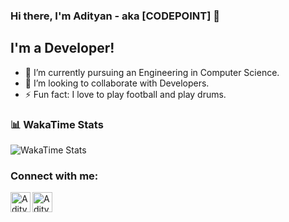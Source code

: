 ### Hi there, I'm Adityan - aka [CODEPOINT] 👋

## I'm a Developer!
- 🌱 I’m currently pursuing an Engineering in Computer Science.
- 👯 I’m looking to collaborate with Developers.
- ⚡ Fun fact: I love to play football and play drums.

### 📊 WakaTime Stats

![WakaTime Stats](https://github-readme-stats.vercel.app/api/wakatime?username=6e3a0c30-2bd0-42f4-ab2e-46ad6a870c65&layout=compact&theme=tokyonight)


### Connect with me:

[<img align="left" alt="Adityan | LinkedIn" width="32px" src="https://github.com/gauravghongde/social-icons/blob/master/SVG/White/LinkedIN_white.svg" />][linkedin]
[<img align="left" alt="Adityan | Instagram" width="32px" src="https://github.com/gauravghongde/social-icons/blob/master/SVG/White/Instagram_white.svg" />][instagram]

<br />
<br />

[instagram]: https://www.instagram.com/adityan_verma/
[linkedin]: https://www.linkedin.com/in/adityan-verma-b09905227/
